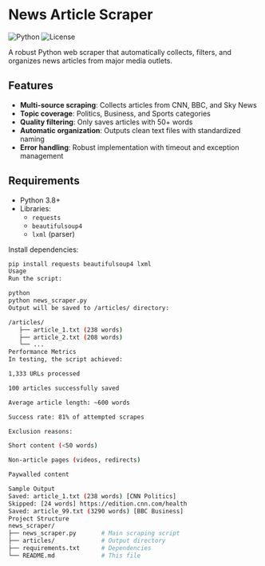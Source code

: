 # News Article Scraper

![Python](https://img.shields.io/badge/Python-3.8+-blue.svg)
![License](https://img.shields.io/badge/License-MIT-green.svg)

A robust Python web scraper that automatically collects, filters, and organizes news articles from major media outlets.

## Features

- **Multi-source scraping**: Collects articles from CNN, BBC, and Sky News
- **Topic coverage**: Politics, Business, and Sports categories
- **Quality filtering**: Only saves articles with 50+ words
- **Automatic organization**: Outputs clean text files with standardized naming
- **Error handling**: Robust implementation with timeout and exception management

## Requirements

- Python 3.8+
- Libraries:
  - `requests`
  - `beautifulsoup4`
  - `lxml` (parser)

Install dependencies:
```bash
pip install requests beautifulsoup4 lxml
Usage
Run the script:

python
python news_scraper.py
Output will be saved to /articles/ directory:

/articles/
   ├── article_1.txt (238 words)
   ├── article_2.txt (208 words)
   └── ...
Performance Metrics
In testing, the script achieved:

1,333 URLs processed

100 articles successfully saved

Average article length: ~600 words

Success rate: 81% of attempted scrapes

Exclusion reasons:

Short content (<50 words)

Non-article pages (videos, redirects)

Paywalled content

Sample Output
Saved: article_1.txt (238 words) [CNN Politics]
Skipped: [24 words] https://edition.cnn.com/health
Saved: article_99.txt (3290 words) [BBC Business]
Project Structure
news_scraper/
├── news_scraper.py       # Main scraping script
├── articles/             # Output directory
├── requirements.txt      # Dependencies
└── README.md             # This file
